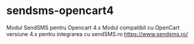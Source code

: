 # sendsms-opencart4
Modul SendSMS pentru Opencart 4.x
Modul compatibil cu OpenCart versiune 4.x pentru integrarea cu sendSMS.ro https://www.sendsms.ro/
